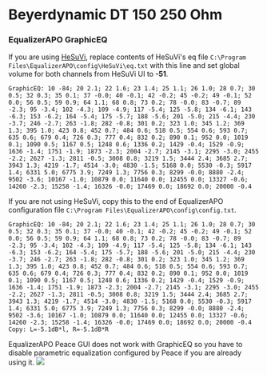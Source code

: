# Beyerdynamic DT 150 250 Ohm
### EqualizerAPO GraphicEQ
If you are using [HeSuVi](https://sourceforge.net/projects/hesuvi/), replace contents of HeSuVi's eq file `C:\Program Files\EqualizerAPO\config\HeSuVi\eq.txt` with this line and set global volume for both channels from HeSuVi UI to **-51**.
```
GraphicEQ: 10 -84; 20 2.1; 22 1.6; 23 1.4; 25 1.1; 26 1.0; 28 0.7; 30 0.5; 32 0.3; 35 0.1; 37 -0.0; 40 -0.1; 42 -0.2; 45 -0.2; 49 -0.1; 52 0.0; 56 0.5; 59 0.9; 64 1.1; 68 0.8; 73 0.2; 78 -0.0; 83 -0.7; 89 -2.3; 95 -3.4; 102 -4.3; 109 -4.9; 117 -5.4; 125 -5.8; 134 -6.1; 143 -6.3; 153 -6.2; 164 -5.4; 175 -5.7; 188 -5.6; 201 -5.0; 215 -4.4; 230 -3.7; 246 -2.7; 263 -1.8; 282 -0.8; 301 0.2; 323 1.0; 345 1.2; 369 1.3; 395 1.0; 423 0.8; 452 0.7; 484 0.6; 518 0.5; 554 0.6; 593 0.7; 635 0.6; 679 0.4; 726 0.3; 777 0.4; 832 0.2; 890 0.1; 952 0.0; 1019 0.1; 1090 0.5; 1167 0.5; 1248 0.6; 1336 0.2; 1429 -0.4; 1529 -0.9; 1636 -1.4; 1751 -1.9; 1873 -2.3; 2004 -2.7; 2145 -3.1; 2295 -3.0; 2455 -2.2; 2627 -1.3; 2811 -0.5; 3008 0.8; 3219 1.5; 3444 2.4; 3685 2.7; 3943 1.3; 4219 -1.7; 4514 -3.0; 4830 -1.5; 5168 0.0; 5530 -0.3; 5917 1.4; 6331 5.0; 6775 3.9; 7249 1.3; 7756 0.3; 8299 -0.0; 8880 -2.4; 9502 -3.6; 10167 -1.0; 10879 0.0; 11640 0.0; 12455 0.0; 13327 -0.6; 14260 -2.3; 15258 -1.4; 16326 -0.0; 17469 0.0; 18692 0.0; 20000 -0.4
```
If you are not using HeSuVi, copy this to the end of EqualizerAPO configuration file `C:\Program Files\EqualizerAPO\config\config.txt`.
```
GraphicEQ: 10 -84; 20 2.1; 22 1.6; 23 1.4; 25 1.1; 26 1.0; 28 0.7; 30 0.5; 32 0.3; 35 0.1; 37 -0.0; 40 -0.1; 42 -0.2; 45 -0.2; 49 -0.1; 52 0.0; 56 0.5; 59 0.9; 64 1.1; 68 0.8; 73 0.2; 78 -0.0; 83 -0.7; 89 -2.3; 95 -3.4; 102 -4.3; 109 -4.9; 117 -5.4; 125 -5.8; 134 -6.1; 143 -6.3; 153 -6.2; 164 -5.4; 175 -5.7; 188 -5.6; 201 -5.0; 215 -4.4; 230 -3.7; 246 -2.7; 263 -1.8; 282 -0.8; 301 0.2; 323 1.0; 345 1.2; 369 1.3; 395 1.0; 423 0.8; 452 0.7; 484 0.6; 518 0.5; 554 0.6; 593 0.7; 635 0.6; 679 0.4; 726 0.3; 777 0.4; 832 0.2; 890 0.1; 952 0.0; 1019 0.1; 1090 0.5; 1167 0.5; 1248 0.6; 1336 0.2; 1429 -0.4; 1529 -0.9; 1636 -1.4; 1751 -1.9; 1873 -2.3; 2004 -2.7; 2145 -3.1; 2295 -3.0; 2455 -2.2; 2627 -1.3; 2811 -0.5; 3008 0.8; 3219 1.5; 3444 2.4; 3685 2.7; 3943 1.3; 4219 -1.7; 4514 -3.0; 4830 -1.5; 5168 0.0; 5530 -0.3; 5917 1.4; 6331 5.0; 6775 3.9; 7249 1.3; 7756 0.3; 8299 -0.0; 8880 -2.4; 9502 -3.6; 10167 -1.0; 10879 0.0; 11640 0.0; 12455 0.0; 13327 -0.6; 14260 -2.3; 15258 -1.4; 16326 -0.0; 17469 0.0; 18692 0.0; 20000 -0.4
Copy: L=-5.1dB*l, R=-5.1dB*R
```
EqualizerAPO Peace GUI does not work with GraphicEQ so you have to disable parametric equalization configured by Peace if you are already using it.
![](https://raw.githubusercontent.com/jaakkopasanen/AutoEq/master/results/SBAF-Serious/innerfidelity/onear/Beyerdynamic%20DT%20150%20250%20Ohm/Beyerdynamic%20DT%20150%20250%20Ohm.png)
